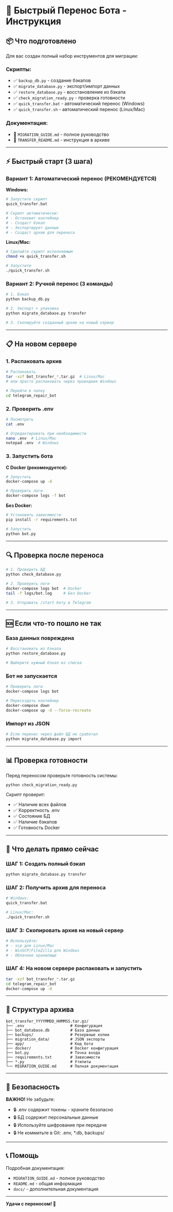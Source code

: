 # 🚀 Быстрый Перенос Бота - Инструкция

## 📦 Что подготовлено

Для вас создан полный набор инструментов для миграции:

### Скрипты:
- ✅ `backup_db.py` - создание бэкапов
- ✅ `migrate_database.py` - экспорт/импорт данных
- ✅ `restore_database.py` - восстановление из бэкапа
- ✅ `check_migration_ready.py` - проверка готовности
- ✅ `quick_transfer.bat` - автоматический перенос (Windows)
- ✅ `quick_transfer.sh` - автоматический перенос (Linux/Mac)

### Документация:
- 📖 `MIGRATION_GUIDE.md` - полное руководство
- 📖 `TRANSFER_README.md` - инструкция в архиве

---

## ⚡ Быстрый старт (3 шага)

### Вариант 1: Автоматический перенос (РЕКОМЕНДУЕТСЯ)

**Windows:**
```bash
# Запустите скрипт
quick_transfer.bat

# Скрипт автоматически:
# - Остановит контейнер
# - Создаст бэкап
# - Экспортирует данные
# - Создаст архив для переноса
```

**Linux/Mac:**
```bash
# Сделайте скрипт исполняемым
chmod +x quick_transfer.sh

# Запустите
./quick_transfer.sh
```

### Вариант 2: Ручной перенос (3 команды)

```bash
# 1. Бэкап
python backup_db.py

# 2. Экспорт + упаковка
python migrate_database.py transfer

# 3. Скопируйте созданный архив на новый сервер
```

---

## 📋 На новом сервере

### 1. Распаковать архив
```bash
# Распаковать
tar -xzf bot_transfer_*.tar.gz  # Linux/Mac
# или просто распаковать через проводник Windows

# Перейти в папку
cd telegram_repair_bot
```

### 2. Проверить .env
```bash
# Посмотреть
cat .env

# Отредактировать при необходимости
nano .env  # Linux/Mac
notepad .env  # Windows
```

### 3. Запустить бота

**С Docker (рекомендуется):**
```bash
# Запустить
docker-compose up -d

# Проверить логи
docker-compose logs -f bot
```

**Без Docker:**
```bash
# Установить зависимости
pip install -r requirements.txt

# Запустить
python bot.py
```

---

## 🔍 Проверка после переноса

```bash
# 1. Проверить БД
python check_database.py

# 2. Проверить логи
docker-compose logs bot  # Docker
tail -f logs/bot.log     # Без Docker

# 3. Отправить /start боту в Telegram
```

---

## 🆘 Если что-то пошло не так

### База данных повреждена
```bash
# Восстановить из бэкапа
python restore_database.py

# Выберите нужный бэкап из списка
```

### Бот не запускается
```bash
# Проверить логи
docker-compose logs bot

# Пересоздать контейнер
docker-compose down
docker-compose up -d --force-recreate
```

### Импорт из JSON
```bash
# Если перенос через файл БД не сработал
python migrate_database.py import
```

---

## 📊 Проверка готовности

Перед переносом проверьте готовность системы:

```bash
python check_migration_ready.py
```

Скрипт проверит:
- ✅ Наличие всех файлов
- ✅ Корректность .env
- ✅ Состояние БД
- ✅ Наличие бэкапов
- ✅ Готовность Docker

---

## 🎯 Что делать прямо сейчас

### ШАГ 1: Создать полный бэкап
```bash
python migrate_database.py transfer
```

### ШАГ 2: Получить архив для переноса
```bash
# Windows:
quick_transfer.bat

# Linux/Mac:
./quick_transfer.sh
```

### ШАГ 3: Скопировать архив на новый сервер
```bash
# Используйте:
# - scp для Linux/Mac
# - WinSCP/FileZilla для Windows
# - Облачное хранилище
```

### ШАГ 4: На новом сервере распаковать и запустить
```bash
tar -xzf bot_transfer_*.tar.gz
cd telegram_repair_bot
docker-compose up -d
```

---

## 📁 Структура архива

```
bot_transfer_YYYYMMDD_HHMMSS.tar.gz/
├── .env                    # Конфигурация
├── bot_database.db         # База данных
├── backups/                # Резервные копии
├── migration_data/         # JSON экспорты
├── app/                    # Код бота
├── docker/                 # Docker конфигурация
├── bot.py                  # Точка входа
├── requirements.txt        # Зависимости
├── *.py                    # Утилиты
└── MIGRATION_GUIDE.md      # Полная документация
```

---

## 🔐 Безопасность

**ВАЖНО!** Не забудьте:
- 🔒 .env содержит токены - храните безопасно
- 🔒 БД содержит персональные данные
- 🔒 Используйте шифрование при передаче
- 🔒 Не коммитьте в Git: .env, *.db, backups/

---

## 📞 Помощь

Подробная документация:
- `MIGRATION_GUIDE.md` - полное руководство
- `README.md` - общая информация
- `docs/` - дополнительная документация

---

**Удачи с переносом! 🚀**

